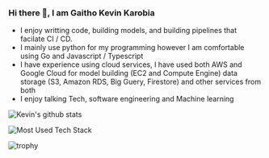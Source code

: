 ### Hi there 👋, I am Gaitho Kevin Karobia

 - I enjoy writting code, building models, and building pipelines that facilate CI / CD. 
 - I mainly use python for my programming however I am comfortable using Go and Javascript / Typescript
 - I have experience using cloud services,  I have used both AWS and Google Cloud for model building (EC2 and Compute Engine) data storage (S3, Amazon RDS, Big Guery, Firestore) and other services from both
 - I enjoy talking Tech, software engineering and Machine learning  

 ![Kevin's github stats](https://github-readme-stats.vercel.app/api?username=Jabor047&count_private=true&show_icons=true&theme=synthwave&hide_rank=false&include_all_commits=true)
 
 ![Most Used Tech Stack](https://github-readme-stats.vercel.app/api/top-langs/?username=Jabor047)
 
 ![trophy](https://github-profile-trophy.vercel.app/?username=Jabor047)
 
<!--
**Jabor047/Jabor047** is a ✨ _special_ ✨ repository because its `README.md` (this file) appears on your GitHub profile.

Here are some ideas to get you started:

- 🔭 I’m currently working on ...
- 🌱 I’m currently learning ...
- 👯 I’m looking to collaborate on ...
- 🤔 I’m looking for help with ...
- 💬 Ask me about ...
- 📫 How to reach me: ...
- 😄 Pronouns: ...
- ⚡ Fun fact: ...
-->
